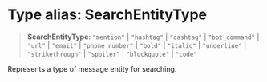 # Type alias: SearchEntityType

> **SearchEntityType**: `"mention"` \| `"hashtag"` \| `"cashtag"` \| `"bot_command"` \| `"url"` \| `"email"` \| `"phone_number"` \| `"bold"` \| `"italic"` \| `"underline"` \| `"strikethrough"` \| `"spoiler"` \| `"blockquote"` \| `"code"`

Represents a type of message entity for searching.

